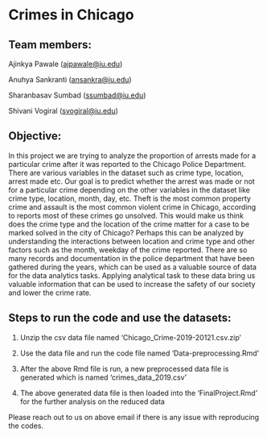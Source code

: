 # Crimes in Chicago

## Team members: 

Ajinkya Pawale (ajpawale@iu.edu)

Anuhya Sankranti (ansankra@iu.edu)

Sharanbasav Sumbad (ssumbad@iu.edu)

Shivani Vogiral (svogiral@iu.edu)

## Objective:

In this project we are trying to analyze the proportion of arrests made for a particular crime after it was reported to the Chicago Police Department. There are various variables in the dataset such as crime type, location, arrest made etc. Our goal is to predict whether the arrest was made or not for a particular crime depending on the other variables in the dataset like crime type, location, month, day, etc.
Theft is the most common property crime and assault is the most common violent crime in Chicago, according to reports most of these crimes go unsolved. This would make us think does the crime type and the location of the crime matter for a case to be marked solved in the city of Chicago? Perhaps this can be analyzed by understanding the interactions between location and crime type and other factors such as the month, weekday of the crime reported.
There are so many records and documentation in the police department that have been gathered during the years, which can be used as a valuable source of data for the data analytics tasks. Applying analytical task to these data bring us valuable information that can be used to increase the safety of our society and lower the crime rate.


## Steps to run the code and use the datasets:

1)	Unzip the csv data file named ‘Chicago_Crime-2019-20121.csv.zip’

2)	Use the data file and run the code file named ‘Data-preprocessing.Rmd’

3)	After the above Rmd file is run, a new preprocessed data file is generated which is named ‘crimes_data_2019.csv’

4)	The above generated data file is then loaded into the ‘FinalProject.Rmd’ for the further analysis on the reduced data


Please reach out to us on above email if there is any issue with reproducing the codes.

